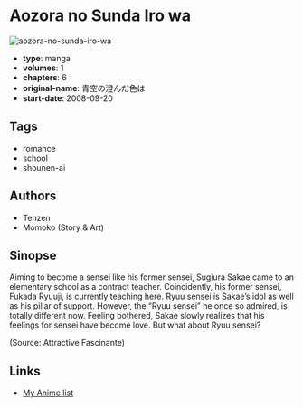 # Aozora no Sunda Iro wa

![aozora-no-sunda-iro-wa](https://cdn.myanimelist.net/images/manga/1/18365.jpg)

-   **type**: manga
-   **volumes**: 1
-   **chapters**: 6
-   **original-name**: 青空の澄んだ色は
-   **start-date**: 2008-09-20

## Tags

-   romance
-   school
-   shounen-ai

## Authors

-   Tenzen
-   Momoko (Story & Art)

## Sinopse

Aiming to become a sensei like his former sensei, Sugiura Sakae came to an elementary school as a contract teacher. Coincidently, his former sensei, Fukada Ryuuji, is currently teaching here. Ryuu sensei is Sakae’s idol as well as his pillar of support. However, the “Ryuu sensei” he once so admired, is totally different now. Feeling bothered, Sakae slowly realizes that his feelings for sensei have become love. But what about Ryuu sensei?

(Source: Attractive Fascinante)

## Links

-   [My Anime list](https://myanimelist.net/manga/13163/Aozora_no_Sunda_Iro_wa)
